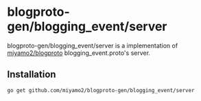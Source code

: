 # blogproto-gen/blogging_event/server

blogproto-gen/blogging_event/server is a implementation of [miyamo2/blogproto](https://github.com/miyamo2/blogproto) blogging_event.proto's server.

## Installation

```sh
go get github.com/miyamo2/blogproto-gen/blogging_event/server
```
